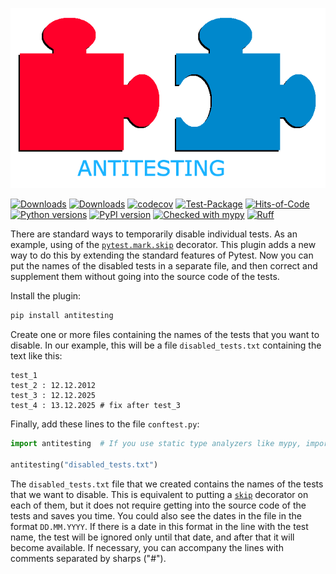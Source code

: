 ![logo](https://raw.githubusercontent.com/pomponchik/antitesting/main/docs/assets/logo_2.png)

[![Downloads](https://static.pepy.tech/badge/antitesting/month)](https://pepy.tech/project/antitesting)
[![Downloads](https://static.pepy.tech/badge/antitesting)](https://pepy.tech/project/antitesting)
[![codecov](https://codecov.io/gh/pomponchik/antitesting/graph/badge.svg?token=jHPEZfRrjC)](https://codecov.io/gh/pomponchik/antitesting)
[![Test-Package](https://github.com/pomponchik/antitesting/actions/workflows/tests_and_coverage.yml/badge.svg)](https://github.com/pomponchik/antitesting/actions/workflows/tests_and_coverage.yml)
[![Hits-of-Code](https://hitsofcode.com/github/pomponchik/antitesting?branch=main)](https://hitsofcode.com/github/pomponchik/antitesting/view?branch=main)
[![Python versions](https://img.shields.io/pypi/pyversions/antitesting.svg)](https://pypi.python.org/pypi/antitesting)
[![PyPI version](https://badge.fury.io/py/antitesting.svg)](https://badge.fury.io/py/antitesting)
[![Checked with mypy](http://www.mypy-lang.org/static/mypy_badge.svg)](http://mypy-lang.org/)
[![Ruff](https://img.shields.io/endpoint?url=https://raw.githubusercontent.com/astral-sh/ruff/main/assets/badge/v2.json)](https://github.com/astral-sh/ruff)


There are standard ways to temporarily disable individual tests. As an example, using of the [`pytest.mark.skip`](https://docs.pytest.org/en/latest/how-to/skipping.html#skipping-test-functions) decorator. This plugin adds a new way to do this by extending the standard features of Pytest. Now you can put the names of the disabled tests in a separate file, and then correct and supplement them without going into the source code of the tests.

Install the plugin:

```bash
pip install antitesting
```

Create one or more files containing the names of the tests that you want to disable. In our example, this will be a file `disabled_tests.txt` containing the text like this:

```
test_1
test_2 : 12.12.2012
test_3 : 12.12.2025
test_4 : 13.12.2025 # fix after test_3
```

Finally, add these lines to the file `conftest.py`:

```python
import antitesting  # If you use static type analyzers like mypy, importing using the expression "from antitesting import antitesting" is more suitable for you.

antitesting("disabled_tests.txt")
```

The `disabled_tests.txt` file that we created contains the names of the tests that we want to disable. This is equivalent to putting a  [`skip`](https://docs.pytest.org/en/latest/how-to/skipping.html#skipping-test-functions) decorator on each of them, but it does not require getting into the source code of the tests and saves you time. You could also see the dates in the file in the format `DD.MM.YYYY`. If there is a date in this format in the line with the test name, the test will be ignored only until that date, and after that it will become available. If necessary, you can accompany the lines with comments separated by sharps ("#").
